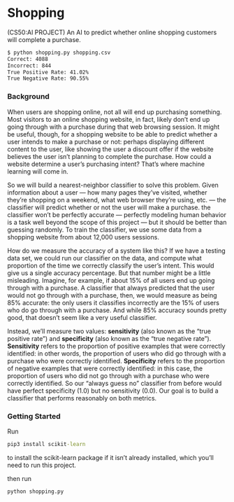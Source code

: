 # Shopping
(CS50:AI PROJECT)
An AI to predict whether online shopping customers will complete a purchase.
```cmd
$ python shopping.py shopping.csv
Correct: 4088
Incorrect: 844
True Positive Rate: 41.02%
True Negative Rate: 90.55%
```
### Background
When users are shopping online, not all will end up purchasing something. Most visitors to an online shopping website, in fact, likely don’t end up going through with a purchase during that web browsing session. It might be useful, though, for a shopping website to be able to predict whether a user intends to make a purchase or not: perhaps displaying different content to the user, like showing the user a discount offer if the website believes the user isn’t planning to complete the purchase. How could a website determine a user’s purchasing intent? That’s where machine learning will come in.

So we will build a nearest-neighbor classifier to solve this problem. Given information about a user — how many pages they’ve visited, whether they’re shopping on a weekend, what web browser they’re using, etc. — the classifier will predict whether or not the user will make a purchase. the classifier won’t be perfectly accurate — perfectly modeling human behavior is a task well beyond the scope of this project — but it should be better than guessing randomly. To train the classifier, we use some data from a shopping website from about 12,000 users sessions.

How do we measure the accuracy of a system like this? If we have a testing data set, we could run our classifier on the data, and compute what proportion of the time we correctly classify the user’s intent. This would give us a single accuracy percentage. But that number might be a little misleading. Imagine, for example, if about 15% of all users end up going through with a purchase. A classifier that always predicted that the user would not go through with a purchase, then, we would measure as being 85% accurate: the only users it classifies incorrectly are the 15% of users who do go through with a purchase. And while 85% accuracy sounds pretty good, that doesn’t seem like a very useful classifier.

Instead, we’ll measure two values: __sensitivity__ (also known as the “true positive rate”) and __specificity__ (also known as the “true negative rate”). __Sensitivity__ refers to the proportion of positive examples that were correctly identified: in other words, the proportion of users who did go through with a purchase who were correctly identified. __Specificity__ refers to the proportion of negative examples that were correctly identified: in this case, the proportion of users who did not go through with a purchase who were correctly identified. So our “always guess no” classifier from before would have perfect specificity (1.0) but no sensitivity (0.0). Our goal is to build a classifier that performs reasonably on both metrics.
### Getting Started
Run 
```cmd
pip3 install scikit-learn
```
to install the scikit-learn package if it isn’t already installed, which you’ll need to run this project.

then run 
```cmd
python shopping.py
```
